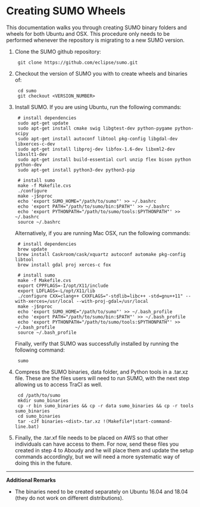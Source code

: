 # Creating SUMO Wheels

This documentation walks you through creating SUMO binary folders and wheels 
for both Ubuntu and OSX. This procedure only needs to be performed whenever the
repository is migrating to a new SUMO version.

1. Clone the SUMO github repository:
        
        git clone https://github.com/eclipse/sumo.git

2. Checkout the version of SUMO you with to create wheels and binaries of:

        cd sumo
        git checkout <VERSION_NUMBER>

3. Install SUMO. If you are using Ubuntu, run the following commands:

        # install dependencies
        sudo apt-get update
        sudo apt-get install cmake swig libgtest-dev python-pygame python-scipy
        sudo apt-get install autoconf libtool pkg-config libgdal-dev libxerces-c-dev
        sudo apt-get install libproj-dev libfox-1.6-dev libxml2-dev libxslt1-dev
        sudo apt-get install build-essential curl unzip flex bison python python-dev
        sudo apt-get install python3-dev python3-pip

        # install sumo
        make -f Makefile.cvs
        ./configure
        make -j$nproc
        echo 'export SUMO_HOME="/path/to/sumo"' >> ~/.bashrc
        echo 'export PATH="/path/to/sumo/bin:$PATH"' >> ~/.bashrc
        echo 'export PYTHONPATH="/path/to/sumo/tools:$PYTHONPATH"' >> ~/.bashrc
        source ~/.bashrc

   Alternatively, if you are running Mac OSX, run the following commands:
   
        # install dependencies
        brew update
        brew install Caskroom/cask/xquartz autoconf automake pkg-config libtool
        brew install gdal proj xerces-c fox

        # install sumo
        make -f Makefile.cvs
        export CPPFLAGS=-I/opt/X11/include
        export LDFLAGS=-L/opt/X11/lib
        ./configure CXX=clang++ CXXFLAGS="-stdlib=libc++ -std=gnu++11" --with-xerces=/usr/local --with-proj-gdal=/usr/local
        make -j$nproc
        echo 'export SUMO_HOME="/path/to/sumo"' >> ~/.bash_profile
        echo 'export PATH="/path/to/sumo/bin:$PATH"' >> ~/.bash_profile
        echo 'export PYTHONPATH="/path/to/sumo/tools:$PYTHONPATH"' >> ~/.bash_profile
        source ~/.bash_profile

   Finally, verify that SUMO was successfully installed by running the 
   following command:
        
        sumo

4. Compress the SUMO binaries, data folder, and Python tools in a .tar.xz file.
   These are the files users will need to run SUMO, with the next step allowing 
   us to access TraCI as well.

        cd /path/to/sumo
        mkdir sumo_binaries 
        cp -r bin sumo_binaries && cp -r data sumo_binaries && cp -r tools sumo_binaries
        cd sumo_binaries
        tar -cJf binaries-<dist>.tar.xz !(Makefile*|start-command-line.bat)

5. Finally, the .tar.xf file needs to be placed on AWS so that other 
   individuals can have access to them. For now, send these files you created 
   in step 4 to Aboudy and he will place them and update the setup 
   commands accordingly, but we will need a more systematic way of doing this 
   in the future.

-------

**Additional Remarks**

- The binaries need to be created separately on Ubuntu 16.04 and 18.04 
  (they do not work on different distributions).
